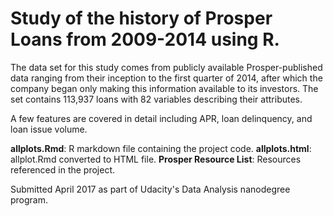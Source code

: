 # Study of the history of Prosper Loans from 2009-2014 using R.

The data set for this study comes from publicly available Prosper-published data ranging from their inception to the first quarter of 2014, after which the company began only making this information available to its investors. The set contains 113,937 loans with 82 variables describing their attributes.

A few features are covered in detail including APR, loan delinquency, and loan issue volume.

**allplots.Rmd**: R markdown file containing the project code.
**allplots.html**: allplot.Rmd converted to HTML file.
**Prosper Resource List**: Resources referenced in the project.

Submitted April 2017 as part of Udacity's Data Analysis nanodegree program.
